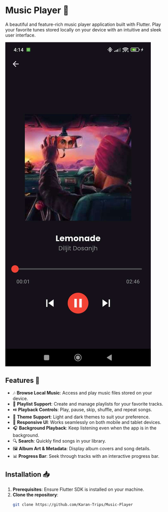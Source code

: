 # Music Player 🎵

A beautiful and feature-rich music player application built with Flutter. Play your favorite tunes stored locally on your device with an intuitive and sleek user interface.

![Music Player Banner](assets/screenshot/bannar.JPEG) <!-- Add your own screenshots here -->

## Features 🚀

- 🎶 **Browse Local Music**: Access and play music files stored on your device.
- 📁 **Playlist Support**: Create and manage playlists for your favorite tracks.
- ⏯️ **Playback Controls**: Play, pause, skip, shuffle, and repeat songs.
- 🎨 **Theme Support**: Light and dark themes to suit your preference.
- 📱 **Responsive UI**: Works seamlessly on both mobile and tablet devices.
- 🎧 **Background Playback**: Keep listening even when the app is in the background.
- 🔍 **Search**: Quickly find songs in your library.
- 🖼️ **Album Art & Metadata**: Display album covers and song details.
- 📊 **Progress Bar**: Seek through tracks with an interactive progress bar.

## Installation 📥

1. **Prerequisites**: Ensure Flutter SDK is installed on your machine.
2. **Clone the repository**:
   ```bash
   git clone https://github.com/Karan-Trips/Music-Player

